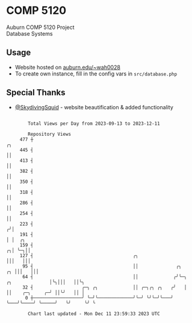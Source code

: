 # COMP 5120
Auburn COMP 5120 Project  
Database Systems

## Usage
- Website hosted on [auburn.edu/~wah0028](https://webhome.auburn.edu/~wah0028/)
- To create own instance, fill in the config vars in `src/database.php`

## Special Thanks
- [@SkydivingSquid](https://github.com/SkydivingSquid) - website beautification & added functionality

```

        Total Views per Day from 2023-09-13 to 2023-12-11

        Repository Views
     477 ┼                                                                                  ╭╮
     445 ┤                                                                                  ││
     413 ┤                                                                                  ││
     382 ┤                                                                                  ││
     350 ┤                                                                                  ││
     318 ┤                                                                                  ││
     286 ┤                                                                                  ││
     254 ┤                                                                                  ││
     223 ┤                                                                                 ╭╯│
     191 ┤                                                                                 │ │  ╭╮
     159 ┤                                                                               ╭╮│ ╰─╮││
     127 ┤                                     ╭╮                                        │││   │││
      95 ┤                                     ││              ╭╮                     ╭╮ │││   │││
      64 ┤                                     ││             ╭╯╰─╮   ╭╮              │╰╮│││   ││╰╮
      32 ┤                  ╭─╮ ╭╮             ││ ╭─╮╭╮ ╭╮   ╭╯   │   ││    ╭─╮     ╭─╯ ││╰╯   ││ │
       0 ┼──────────────────╯ ╰─╯╰─────────────╯╰─╯ ╰╯╰─╯╰───╯    ╰───╯╰────╯ ╰─────╯   ╰╯     ╰╯ ╰

        Chart last updated - Mon Dec 11 23:59:33 2023 UTC
        
```
